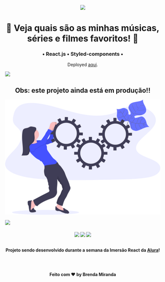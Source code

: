<p align="center">
  <img src="https://fontmeme.com/permalink/200727/83233fa8f04e2f21422bfb68c1ed3847.png"> </br>
</p>

<h1 align="center">
 💙 Veja quais são as minhas músicas, séries e filmes favoritos! 💙
</h1>

<h3 align="center"> • React.js • Styled-components • </h3>
<p align="center">Deployed <a href="https://myflix-tau.vercel.app/">aqui</a>.</p>

<img src="https://yata-apix-a9caea66-ad78-425f-aa08-e292558ebb65.lss.locawebcorp.com.br/b7c7dbff38ae4f419c94ce8d2254b9d9.png"> 

<h2 align="center">Obs: este projeto ainda está em produção!!</h2>
  
![](img-readme/undraw_in_progress.svg)

<img src="https://yata-apix-a9caea66-ad78-425f-aa08-e292558ebb65.lss.locawebcorp.com.br/b7c7dbff38ae4f419c94ce8d2254b9d9.png">

<h4 align="center">
  <img src="https://www.alura.com.br/assets/img/alura-logo.1570550707.svg">
  <img src="https://www.alura.com.br/assets/img/home/alura-logo.1570550707.svg">
  <img src="https://www.alura.com.br/assets/img/alura-logo.1570550707.svg"> </br></br>
  <p align="center">Projeto sendo desenvolvido durante a semana da Imersão React da <a href="https://www.alura.com.br/">Alura</a>!</p> </br></br>
  <p align="center">Feito com ❤  by Brenda Miranda</p>
</h4>
